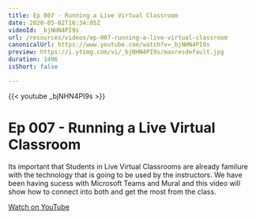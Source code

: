 ```yaml
---
title: Ep 007 - Running a Live Virtual Classroom
date: 2020-05-02T16:34:05Z
videoId: _bjNHN4PI9s
url: /resources/videos/ep-007-running-a-live-virtual-classroom
canonicalUrl: https://www.youtube.com/watch?v=_bjNHN4PI9s
preview: https://i.ytimg.com/vi/_bjNHN4PI9s/maxresdefault.jpg
duration: 1496
isShort: false

---
```


{{< youtube _bjNHN4PI9s >}}



# Ep 007 - Running a Live Virtual Classroom

Its important that Students in Live Virtual Classrooms are already familure with the technology that is going to be used by the instructors. We have been having sucess with Microsoft Teams and Mural and this video will show how to connect into both and get the most from the class.

[Watch on YouTube](https://www.youtube.com/watch?v=_bjNHN4PI9s)



